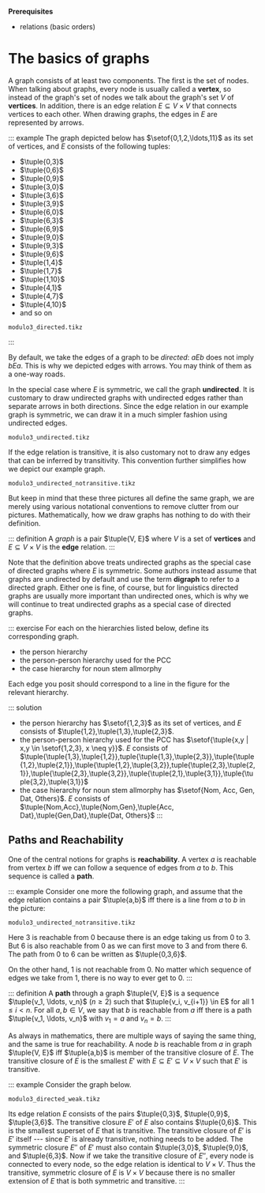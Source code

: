 **Prerequisites**

- relations (basic orders)

# The basics of graphs

A graph consists of at least two components. 
The first is the set of nodes.
When talking about graphs, every node is usually called a **vertex**, so instead of the graph's set of nodes we talk about the graph's set $V$ of **vertices**.
In addition, there is an edge relation $E \subseteq V \times V$ that connects vertices to each other.
When drawing graphs, the edges in $E$ are represented by arrows.

::: example
The graph depicted below has $\setof{0,1,2,\ldots,11}$ as its set of vertices, and $E$ consists of the following tuples:


- $\tuple{0,3}$
- $\tuple{0,6}$
- $\tuple{0,9}$
- $\tuple{3,0}$
- $\tuple{3,6}$
- $\tuple{3,9}$
- $\tuple{6,0}$
- $\tuple{6,3}$
- $\tuple{6,9}$
- $\tuple{9,0}$
- $\tuple{9,3}$
- $\tuple{9,6}$
- $\tuple{1,4}$
- $\tuple{1,7}$
- $\tuple{1,10}$
- $\tuple{4,1}$
- $\tuple{4,7}$
- $\tuple{4,10}$
- and so on


~~~ {.include-tikz size=mid}
modulo3_directed.tikz
~~~
:::


By default, we take the edges of a graph to be *directed*: $a E b$ does not imply $b E a$.
This is why we depicted edges with arrows.
You may think of them as a one-way roads.

In the special case where $E$ is symmetric, we call the graph **undirected**.
It is customary to draw undirected graphs with undirected edges rather than separate arrows in both directions.
Since the edge relation in our example graph is symmetric, we can draw it in a much simpler fashion using undirected edges.

~~~ {.include-tikz size=mid}
modulo3_undirected.tikz
~~~

If the edge relation is transitive, it is also customary not to draw any edges that can be inferred by transitivity.
This convention further simplifies how we depict our example graph.

~~~ {.include-tikz size=big}
modulo3_undirected_notransitive.tikz
~~~

But keep in mind that these three pictures all define the same graph, we are merely using various notational conventions to remove clutter from our pictures.
Mathematically, how we draw graphs has nothing to do with their definition.

::: definition
A *graph* is a pair $\tuple{V, E}$ where $V$ is a set of **vertices** and $E \subseteq V \times V$ is the **edge** relation.
:::

Note that the definition above treats undirected graphs as the special case of directed graphs where $E$ is symmetric.
Some authors instead assume that graphs are undirected by default and use the term **digraph** to refer to a directed graph.
Either one is fine, of course, but for linguistics directed graphs are usually more important than undirected ones, which is why we will continue to treat undirected graphs as a special case of directed graphs.

::: exercise
For each on the hierarchies listed below, define its corresponding graph.

- the person hierarchy
- the person-person hierarchy used for the PCC
- the case hierarchy for noun stem allmorphy

Each edge you posit should correspond to a line in the figure for the relevant hierarchy.

::: solution
- the person hierarchy has $\setof{1,2,3}$ as its set of vertices, and $E$ consists of $\tuple{1,2},\tuple{1,3},\tuple{2,3}$.
- the person-person hierarchy used for the PCC has $\setof{\tuple{x,y | x,y \in \setof{1,2,3}, x \neq y}}$. $E$ consists of $\tuple{\tuple{1,3},\tuple{1,2}},tuple{\tuple{1,3},\tuple{2,3}},\tuple{\tuple{1,2},\tuple{2,1}},\tuple{\tuple{1,2},\tuple{3,2}},tuple{\tuple{2,3},\tuple{2,1}},\tuple{\tuple{2,3},\tuple{3,2}},\tuple{\tuple{2,1},\tuple{3,1}},\tuple{\tuple{3,2},\tuple{3,1}}$
- the case hierarchy for noun stem allmorphy has $\setof{Nom, Acc, Gen, Dat, Others}$. $E$ consists of $\tuple{Nom,Acc},\tuple{Nom,Gen},\tuple{Acc, Dat},\tuple{Gen,Dat},\tuple{Dat, Others}$
:::


## Paths and Reachability

One of the central notions for graphs is **reachability**.
A vertex $a$ is reachable from vertex $b$ iff we can follow a sequence of edges from $a$ to $b$.
This sequence is called a **path**.

::: example
Consider one more the following graph, and assume that the edge relation contains a pair $\tuple{a,b}$ iff there is a line from $a$ to $b$ in the picture:

~~~ {.include-tikz size=big}
modulo3_undirected_notransitive.tikz
~~~

Here $3$ is reachable from $0$ because there is an edge taking us from $0$ to $3$.
But $6$ is also reachable from $0$ as we can first move to $3$ and from there $6$.
The path from $0$ to $6$ can be written as $\tuple{0,3,6}$.

On the other hand, $1$ is not reachable from $0$.
No matter which sequence of edges we take from $1$, there is no way to ever get to $0$.
:::

::: definition
A **path** through a graph $\tuple{V, E}$ is a sequence $\tuple{v_1, \ldots, v_n}$ ($n \geq 2$) such that $\tuple{v_i, v_{i+1}} \in E$ for all $1 \leq i < n$.
For all $a, b \in V$, we say that $b$ is reachable from $a$ iff there is a path $\tuple{v_1, \ldots, v_n}$ with $v_1 = a$ and $v_n = b$.
:::

As always in mathematics, there are multiple ways of saying the same thing, and the same is true for reachability.
A node $b$ is reachable from $a$ in graph $\tuple{V, E}$ iff $\tuple{a,b}$ is member of the transitive closure of $E$.
The transitive closure of $E$ is the smallest $E'$ with $E \subseteq E' \subseteq V \times V$ such that $E'$ is transitive.

::: example
Consider the graph below.

~~~ {.include-tikz size=small}
modulo3_directed_weak.tikz
~~~

Its edge relation $E$ consists of the pairs $\tuple{0,3}$, $\tuple{0,9}$, $\tuple{3,6}$.
The transitive closure $E'$ of $E$ also contains $\tuple{0,6}$.
This is the smallest superset of $E$ that is transitive.
The transitive closure of $E'$ is $E'$ itself --- since $E'$ is already transitive, nothing needs to be added.
The symmetric closure $E''$ of $E'$ must also contain $\tuple{3,0}$, $\tuple{9,0}$, and $\tuple{6,3}$.
Now if we take the transitive closure of $E''$, every node is connected to every node, so the edge relation is identical to $V \times V$.
Thus the transitive, symmetric closure of $E$ is $V \times V$ because there is no smaller extension of $E$ that is both symmetric and transitive.
:::
